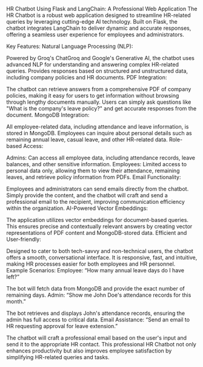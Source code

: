 HR Chatbot Using Flask and LangChain: A Professional Web Application
The HR Chatbot is a robust web application designed to streamline HR-related queries by leveraging cutting-edge AI technology. Built on Flask, the chatbot integrates LangChain to deliver dynamic and accurate responses, offering a seamless user experience for employees and administrators.

Key Features:
Natural Language Processing (NLP):

Powered by Groq's ChatGroq and Google's Generative AI, the chatbot uses advanced NLP for understanding and answering complex HR-related queries.
Provides responses based on structured and unstructured data, including company policies and HR documents.
PDF Integration:

The chatbot can retrieve answers from a comprehensive PDF of company policies, making it easy for users to get information without browsing through lengthy documents manually.
Users can simply ask questions like "What is the company's leave policy?" and get accurate responses from the document.
MongoDB Integration:

All employee-related data, including attendance and leave information, is stored in MongoDB.
Employees can inquire about personal details such as remaining annual leave, casual leave, and other HR-related data.
Role-based Access:

Admins: Can access all employee data, including attendance records, leave balances, and other sensitive information.
Employees: Limited access to personal data only, allowing them to view their attendance, remaining leaves, and retrieve policy information from PDFs.
Email Functionality:

Employees and administrators can send emails directly from the chatbot.
Simply provide the content, and the chatbot will craft and send a professional email to the recipient, improving communication efficiency within the organization.
AI-Powered Vector Embeddings:

The application utilizes vector embeddings for document-based queries. This ensures precise and contextually relevant answers by creating vector representations of PDF content and MongoDB-stored data.
Efficient and User-friendly:

Designed to cater to both tech-savvy and non-technical users, the chatbot offers a smooth, conversational interface. It is responsive, fast, and intuitive, making HR processes easier for both employees and HR personnel.
Example Scenarios:
Employee: “How many annual leave days do I have left?”

The bot will fetch data from MongoDB and provide the exact number of remaining days.
Admin: “Show me John Doe's attendance records for this month.”

The bot retrieves and displays John's attendance records, ensuring the admin has full access to critical data.
Email Assistance: “Send an email to HR requesting approval for leave extension.”

The chatbot will craft a professional email based on the user's input and send it to the appropriate HR contact.
This professional HR Chatbot not only enhances productivity but also improves employee satisfaction by simplifying HR-related queries and tasks.
